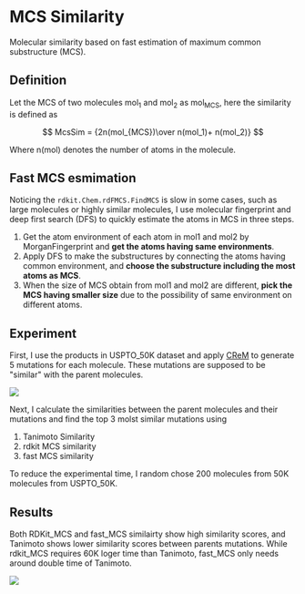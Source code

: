 # MCS Similarity
Molecular similarity based on fast estimation of maximum common substructure (MCS).

## Definition

Let the MCS of two molecules mol<sub>1</sub> and mol<sub>2</sub> as mol<sub>MCS</sub>, here the similarity is defined as 

$$ McsSim = {2n(mol_{MCS})\over n(mol_1)+ n(mol_2)} $$

Where n(mol) denotes the number of atoms in the molecule.

## Fast MCS esmimation

Noticing the `rdkit.Chem.rdFMCS.FindMCS` is slow in some cases, such as large molecules or highly similar molecules, I use molecular fingerprint and deep first search (DFS) to quickly estimate the atoms in MCS in three steps.

1. Get the atom environment of each atom in mol1 and mol2 by MorganFingerprint and **get the atoms having same environments**.
2. Apply DFS to make the substructures by connecting the atoms having common environment, and **choose the substructure including the most atoms as MCS**.
3. When the size of MCS obtain from mol1 and mol2 are different, **pick the MCS having smaller size** due to the possibility of same environment on different atoms.

## Experiment
First, I use the products in USPTO_50K dataset and apply [CReM](https://github.com/DrrDom/crem) to generate 5 mutations for each molecule. These mutations are supposed to be "similar" with the parent molecules.

![](https://i.imgur.com/sr1IuJr.png)

Next, I calculate the similarities between the parent molecules and their mutations and find the top 3 molst similar mutations using 
1. Tanimoto Similarity
2. rdkit MCS similarity
3. fast MCS similarity

To reduce the experimental time, I random chose 200 molecules from 50K molecules from USPTO_50K.

## Results

Both RDKit_MCS and fast_MCS similairty show high similarity scores, and Tanimoto shows lower similarity scores between parents mutations.
While rdkit_MCS requires 60K loger time than Tanimoto, fast_MCS only needs around double time of Tanimoto.

![](https://i.imgur.com/bmolKIs.png)















